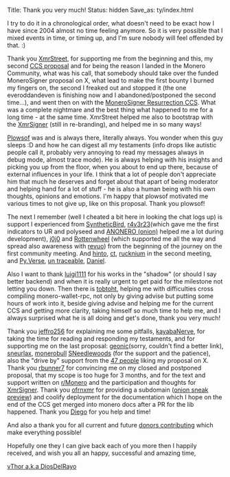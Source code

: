 Title: Thank you very much!
Status: hidden
Save_as: ty/index.html

I try to do it in a chronological order, what doesn't need to be exact how I have since 2004 almost no time feeling anymore. So it is very possible that I mixed events in time, or timing up, and I'm sure nobody will feel offended by that. :)

Thank you [XmrStreet](https://x.com/xmrstreet), for supporting me from the beginning and this, my second [CCS proposal](https://ccs.getmonero.org/proposals/vThorOfflineSigningLibrary_XmrSignerToProduction.html) and for being the reason I landed in the Monero Community, what was his call, that somebody should take over the funded MoneroSigner proposal on X, what lead to make the first bounty I burned my fingers on, the second I freaked out and stopped it (the one everoddandeven is finishing now and I abandoned/postponed the second time...), and went then on with the [MoneroSigner Resurrection CCS](https://ccs.getmonero.org/proposals/%20MoneroSignerResurrection.html). What was a complete nightmare and the best thing what happened to me for a long time - at the same time.
XmrStreet helped me also to bootstrap with the [XmrSigner](https://github.com/XmrSigner/) (still in re-branding), and helped me in so many ways!

[Plowsof](https://plowsof.github.io/) was and is always there, literally always. You wonder when this guy sleeps :D and how he can digest all my testaments (info drops like autistic people call it, probably very annoying to read my messages always in debug mode, almost trace mode). He is always helping with his insights and picking you up from the floor, when you about to end up there, because of external influences in your life. I think that a lot of people don't appreciate him that much he deserves and forget about that apart of being moderator and helping hand for a lot of stuff - he is also a human being with his own thoughts, opinions and emotions. I'm happy that plowsof motivated me various times to not give up, like on this proposal. Thank you plowsof!

The next I remember (well I cheated a bit here in looking the chat logs up) is support I experienced from [SyntheticBird](https://github.com/SyntheticBird45), [r4v3r23](matrix:u/r4ver23:monero.social)(which gave me the first indicators to UR and polyseed and [ANONERO (onion)](http://anonero5wmhraxqsvzq2ncgptq6gq45qoto6fnkfwughfl4gbt44swad.onion/) helped me a lot during development), [j0j0](matrix:u/j0j0xmr:monero.social) and [Rottenwheel](https://www.rottenwheel.com/) (which supported me all the way and spread also awareness with [revuo](https://www.revuo-xmr.com/)) from the beginning of the journey on the first community meeting. And [hinto](matrix:u/hinto:monero.social), [ct](matrix:u/ct:xmr.mx), [rucknium](https://rucknium.me/) in the second meeting, and [Py.Verse](https://repo.getmonero.org/PyVerse47), [un traceable](https://twitter.com/@donttracemebruh), [Daniel](https://repo.getmonero.org/Daniel618-art).

Also I want to thank [luigi1111](https://github.com/luigi1111) for his works in the "shadow" (or should I say better backend) and when it is really urgent to get paid for the milestone not letting you down. Then there is [tobtoht](https://github.com/tobtoht), helping me with difficulties cross compiling monero-wallet-rpc, not only by giving advise but putting some hours of work into it, beside giving advise and helping me for the current CCS and getting more clarity, taking himself so much time to help me, and I always surprised what he is all doing and get's done, thank you very much!

Thank you [jeffro256](https://github.com/jeffro256/) for explaining me some pitfalls, [kayabaNerve](https://x.com/kayabaNerve), for taking the time for reading and responding my testaments, and for supporting me on the last proposal: [geonic](https://repo.getmonero.org/geonic)(sorry, couldn't find a better link), [sneurlax](https://github.com/sneurlax), [monerobull](https://x.com/monerobull) [SNeedlewoods](https://github.com/SNeedlewoods) (for the support and the patience), also the "drive by" support from the [47 people](https://x.com/XmrSigner/status/1847557103419789518) liking my proposal on X. Thank you [rbunner7](https://github.com/rbrunner7) for convincing me on my closed and postponed proposal, that my scope is too huge for 3 months, and for the text and support written on [r/Monero](https://old.reddit.com/r/Monero/comments/1ggnapm/donate_and_help_xmrsigner_reach_production/?) and the participation and thoughts for [XmrSigner](https://github.com/XmrSigner/xmrsigner/discussions). Thank you [ofrnxmr](https://github.com/nahuhh/) for providing a subdomain ([onion sneak preview](http://nuloxt7g5kyavotgekjkcpb5jwnogre4jjw5n32675rgd4umqjm3csad.onion)) and coolify deployment for the documentation which I hope on the end of the CCS get merged into monero docs after a PR for the lib happened. Thank you [Diego](https://github.com/rehrar) for you help and time! 

And also a thank you for all current and future [donors contributing](https://ccs.getmonero.org/proposals/vThorOfflineSigningLibrary_XmrSignerToProduction.html) which make everything possible!

Hopefully one they I can give back each of you more then I happily received,
and wish you all an happy, successful and amazing time,

[vThor a.k.a DiosDelRayo](https://github.com/DiosDelRayo)
